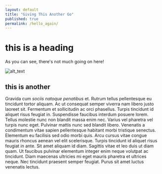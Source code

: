 ```yaml
---
layout: default
title: "Giving This Another Go"
published: true
permalink: /hello_again/
---
```



# this is a heading
As you can see, there's not much going on here!

![alt_text](/images/first-post.jpg)


## this is another


Gravida cum *sociis natoque penatibus* et. Rutrum tellus pellentesque eu tincidunt tortor aliquam. Ac ut consequat semper viverra nam libero justo laoreet sit. Fermentum et sollicitudin ac orci phasellus. Turpis tincidunt id aliquet risus feugiat in. Suspendisse faucibus interdum posuere lorem. Tellus molestie nunc non blandit massa enim nec. Varius vel pharetra vel turpis nunc eget. Pulvinar mattis nunc sed blandit libero. Venenatis a condimentum vitae sapien pellentesque habitant morbi tristique senectus. Elementum eu facilisis sed odio morbi quis. Arcu cursus vitae congue mauris rhoncus aenean vel elit scelerisque. Turpis tincidunt id aliquet risus feugiat in ante. Sit amet aliquam id diam. Sagittis vitae et leo duis ut diam quam. Ut faucibus pulvinar elementum integer enim neque volutpat ac tincidunt. Diam maecenas ultricies mi eget mauris pharetra et ultrices neque. Nec tincidunt praesent semper feugiat. Purus sit amet luctus venenatis lectus.

